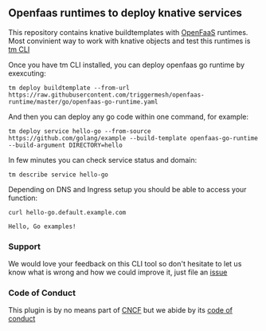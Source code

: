 ## Openfaas runtimes to deploy knative services

This repository contains knative buildtemplates with [OpenFaaS](https://github.com/openfaas) runtimes.
Most convinient way to work with knative objects and test this runtimes is [tm CLI](https://github.com/triggermesh/tm)

Once you have tm CLI installed, you can deploy openfaas go runtime by exexcuting:

```
tm deploy buildtemplate --from-url https://raw.githubusercontent.com/triggermesh/openfaas-runtime/master/go/openfaas-go-runtime.yaml
```

And then you can deploy any go code within one command, for example:

```
tm deploy service hello-go --from-source https://github.com/golang/example --build-template openfaas-go-runtime --build-argument DIRECTORY=hello
```

In few minutes you can check service status and domain:

```
tm describe service hello-go
```

Depending on DNS and Ingress setup you should be able to access your function:

```
curl hello-go.default.example.com

Hello, Go examples!
```
 

### Support

We would love your feedback on this CLI tool so don't hesitate to let us know what is wrong and how we could improve it, just file an [issue](https://github.com/triggermesh/tm/issues/new)

### Code of Conduct

This plugin is by no means part of [CNCF](https://www.cncf.io/) but we abide by its [code of conduct](https://github.com/cncf/foundation/blob/master/code-of-conduct.md)
